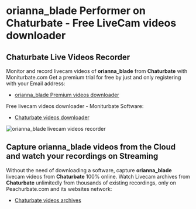 # orianna_blade Performer on Chaturbate - Free LiveCam videos downloader

## Chaturbate Live Videos Recorder

Monitor and record livecam videos of **orianna_blade** from **Chaturbate** with Moniturbate.com
Get a premium trial for free by just and only registering with your Email address:
* [orianna_blade Premium videos downloader](https://moniturbate.com/request-demo-licence-key.html)

Free livecam videos downloader - Moniturbate Software:
* [Chaturbate videos downloader](https://moniturbate.com/moniturbate-download-software.html)

![orianna_blade livecam videos recorder](https://peachurnet.com/templates/moniturbate-software.png)


## Capture orianna_blade videos from the Cloud and watch your recordings on Streaming

Without the need of downloading a software, capture **orianna_blade** livecam videos from **Chaturbate** 100% online.
Watch Livecam archives from **Chaturbate** unlimitedly from thousands of existing recordings, only on Peachurbate.com and its websites network:
* [Chaturbate videos archives](https://peachurnet.com/)